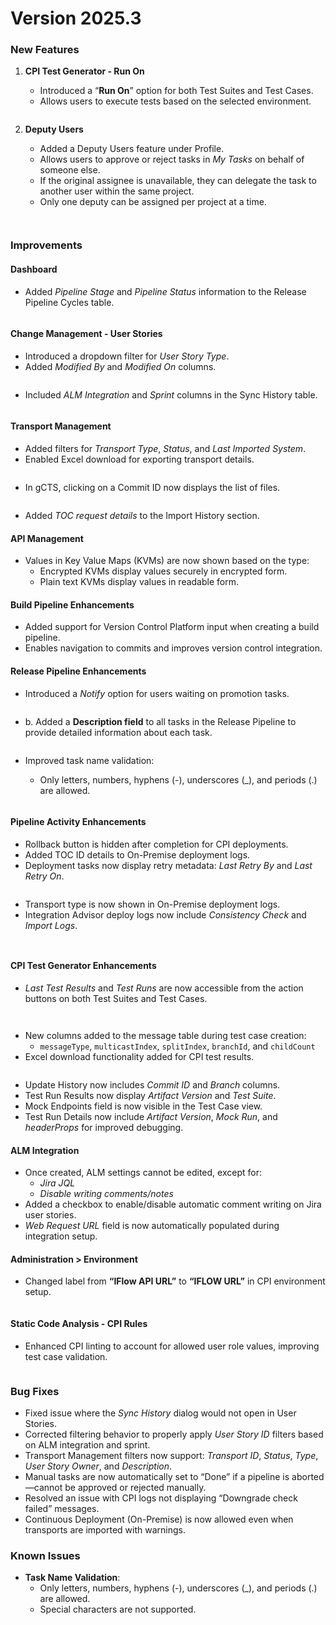 # Version 2025.3

### **New Features**

1.  **CPI Test Generator - Run On**

    * Introduced a “**Run On**” option for both Test Suites and Test Cases.
    * Allows users to execute tests based on the selected environment.

    <figure><img src="../../.gitbook/assets/image (982).png" alt=""><figcaption></figcaption></figure>
2.  **Deputy Users**

    * Added a Deputy Users feature under Profile.
    * Allows users to approve or reject tasks in _My Tasks_ on behalf of someone else.
    * If the original assignee is unavailable, they can delegate the task to another user within the same project.
    * Only one deputy can be assigned per project at a time.

    <figure><img src="../../.gitbook/assets/image (984).png" alt=""><figcaption></figcaption></figure>



<figure><img src="../../.gitbook/assets/image (985).png" alt=""><figcaption></figcaption></figure>

### **Improvements**

#### **Dashboard**

* Added _Pipeline Stage_ and _Pipeline Status_ information to the Release Pipeline Cycles table.

<figure><img src="../../.gitbook/assets/image (2) (1) (1) (1) (1) (1) (1) (1) (1) (1) (1) (1).png" alt=""><figcaption></figcaption></figure>

#### **Change Management - User Stories**

* Introduced a dropdown filter for _User Story Type_.
* Added _Modified By_ and _Modified On_ columns.

<figure><img src="../../.gitbook/assets/image (1) (1) (1) (1) (1) (1) (1) (1) (1) (1) (1) (1) (1) (1) (1).png" alt=""><figcaption></figcaption></figure>

* Included _ALM Integration_ and _Sprint_ columns in the Sync History table.

<figure><img src="../../.gitbook/assets/image (2) (1) (1) (1) (1) (1) (1) (1) (1) (1) (1) (1) (1).png" alt=""><figcaption></figcaption></figure>

#### **Transport Management**

* Added filters for _Transport Type_, _Status_, and _Last Imported System_.
* Enabled Excel download for exporting transport details.

<figure><img src="../../.gitbook/assets/image (3) (1) (1) (1) (1) (1) (1) (1) (1).png" alt=""><figcaption></figcaption></figure>

* In gCTS, clicking on a Commit ID now displays the list of files.

<figure><img src="../../.gitbook/assets/image (4) (1) (1) (1) (1) (1) (1) (1).png" alt=""><figcaption></figcaption></figure>

* Added _TOC request details_ to the Import History section.

#### **API Management**

* Values in Key Value Maps (KVMs) are now shown based on the type:
  * Encrypted KVMs display values securely in encrypted form.
  * Plain text KVMs display values in readable form.

#### **Build Pipeline Enhancements**

* Added support for Version Control Platform input when creating a build pipeline.
* Enables navigation to commits and improves version control integration.

#### **Release Pipeline Enhancements**

* Introduced a _Notify_ option for users waiting on promotion tasks.

<figure><img src="../../.gitbook/assets/image (5) (1) (1) (1) (1) (1) (1) (1).png" alt=""><figcaption></figcaption></figure>

* b. Added a **Description field** to all tasks in the Release Pipeline to provide detailed information about each task.

<figure><img src="../../.gitbook/assets/image (6) (1) (1) (1) (1) (1) (1).png" alt=""><figcaption></figcaption></figure>

*   Improved task name validation:

    * Only letters, numbers, hyphens (-), underscores (\_), and periods (.) are allowed.

    <figure><img src="../../.gitbook/assets/image (7) (1) (1) (1) (1) (1) (1).png" alt=""><figcaption></figcaption></figure>

#### **Pipeline Activity Enhancements**

* Rollback button is hidden after completion for CPI deployments.
* Added TOC ID details to On-Premise deployment logs.
* Deployment tasks now display retry metadata: _Last Retry By_ and _Last Retry On_.

<figure><img src="../../.gitbook/assets/image (8) (1) (1) (1) (1) (1) (1).png" alt=""><figcaption></figcaption></figure>

* Transport type is now shown in On-Premise deployment logs.
* Integration Advisor deploy logs now include _Consistency Check_ and _Import Logs_.

<figure><img src="../../.gitbook/assets/image (9) (1) (1) (1) (1) (1).png" alt=""><figcaption></figcaption></figure>

<figure><img src="../../.gitbook/assets/image (10) (1) (1) (1) (1) (1).png" alt=""><figcaption></figcaption></figure>

#### **CPI Test Generator Enhancements**

* _Last Test Results_ and _Test Runs_ are now accessible from the action buttons on both Test Suites and Test Cases.

<figure><img src="../../.gitbook/assets/image (11) (1) (1) (1) (1).png" alt=""><figcaption></figcaption></figure>

<figure><img src="../../.gitbook/assets/image (12) (1) (1) (1).png" alt=""><figcaption></figcaption></figure>

* New columns added to the message table during test case creation:
  * `messageType`, `multicastIndex`, `splitIndex`, `branchId`, and `childCount`
* Excel download functionality added for CPI test results.

<figure><img src="../../.gitbook/assets/image (13) (1) (1) (1).png" alt=""><figcaption></figcaption></figure>

* Update History now includes _Commit ID_ and _Branch_ columns.
* Test Run Results now display _Artifact Version_ and _Test Suite_.
* Mock Endpoints field is now visible in the Test Case view.
* Test Run Details now include _Artifact Version_, _Mock Run_, and _headerProps_ for improved debugging.

#### **ALM Integration**

* Once created, ALM settings cannot be edited, except for:
  * _Jira JQL_
  * _Disable writing comments/notes_
* Added a checkbox to enable/disable automatic comment writing on Jira user stories.
* _Web Request URL_ field is now automatically populated during integration setup.

#### Administration > Environment

* Changed label from **“IFlow API URL”** to **“IFLOW URL”** in CPI environment setup.

<figure><img src="../../.gitbook/assets/image (14) (1) (1) (1).png" alt=""><figcaption></figcaption></figure>

#### **Static Code Analysis - CPI Rules**

* Enhanced CPI linting to account for allowed user role values, improving test case validation.

<figure><img src="../../.gitbook/assets/image (16) (1) (1) (1).png" alt=""><figcaption></figcaption></figure>

### **Bug Fixes**

* Fixed issue where the _Sync History_ dialog would not open in User Stories.
* Corrected filtering behavior to properly apply _User Story ID_ filters based on ALM integration and sprint.
* Transport Management filters now support: _Transport ID_, _Status_, _Type_, _User Story Owner_, and _Description_.
* Manual tasks are now automatically set to “Done” if a pipeline is aborted—cannot be approved or rejected manually.
* Resolved an issue with CPI logs not displaying “Downgrade check failed” messages.
* Continuous Deployment (On-Premise) is now allowed even when transports are imported with warnings.



### **Known Issues**

* **Task Name Validation**:
  * Only letters, numbers, hyphens (-), underscores (\_), and periods (.) are allowed.
  * Special characters are not supported.
